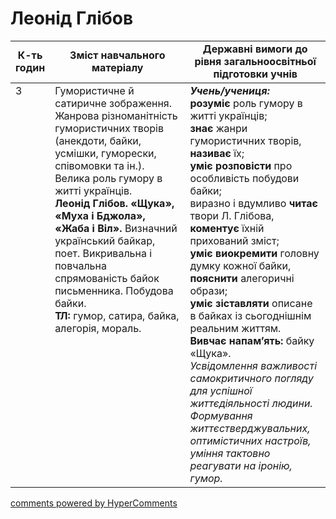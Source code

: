 <div id="hypercomments_widget" class="js-hypercomments-widget invisible"></div>

# Леонід Глібов

<table>
  <tr>
    <td width="10%" align="center"><b>К-ть годин</b></td>
    <td width="45%" align="center"><b>Зміст навчального матеріалу</b></td>
    <td width="45%" align="center"><b>Державні вимоги до рівня загальноосвітньої підготовки учнів</b></td>
  </tr>
<tbody>
  <tr>
<td width="10%" style="vertical-align:top !important;">3</td>
    <td width="45%" style="vertical-align:top !important;">
Гумористичне й сатиричне зображення. Жанрова різноманітність гумористичних творів (анекдоти, байки, усмішки, гуморески, співомовки та ін.). Велика роль гумору в житті українців. <br>
<b>Леонід Глібов. «Щука», «Муха і Бджола», «Жаба і Віл».</b> Визначний український байкар, поет. Викривальна і повчальна спрямованість байок письменника. Побудова байки.<br>
<b>ТЛ:</b> гумор, сатира, байка, алегорія, мораль.
</td>
    <td width="45%" style="vertical-align:top !important;">
<i><b>Учень/учениця:</b></i><br>
<b>розуміє</b> роль гумору в житті українців;<br> 
<b>знає</b> жанри гумористичних творів, <b>називає</b> їх; <br>
<b>уміє розповісти</b> про особливість побудови байки; <br>
виразно і вдумливо <b>читає</b> твори Л. Глібова, <b>коментує</b> їхній прихований зміст; <br>
<b>уміє виокремити</b> головну думку кожної байки, <b>пояснити</b> алегоричні образи; <br>
<b>уміє зіставляти</b> описане в байках із сьогоднішнім реальним життям. <br>
<b>Вивчає напам’ять:</b> байку «Щука».<br> 
<i>Усвідомлення важливості самокритичного погляду для успішної життєдіяльності людини. Формування життєстверджувальних, оптимістичних настроїв, уміння тактовно реагувати на іронію, гумор.</i> </td>
  </tr>
</tbody>
</table>

<div class="js-hypercomments-container">
<a href="http://hypercomments.com" class="hc-link" title="comments widget">comments powered by HyperComments</a>
</div>